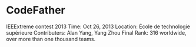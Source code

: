 CodeFather
==========

IEEExtreme contest 2013
Time: Oct 26, 2013
Location: École de technologie supérieure
Contributers: Alan Yang, Yang Zhou
Final Rank: 316 worldwide, over more than one thousand teams.
